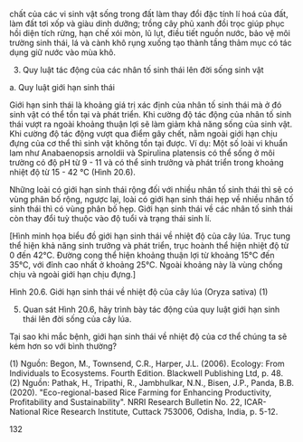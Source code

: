 chất của các vi sinh vật sống trong đất làm thay đổi đặc tính lí hoá của đất, làm đất tơi xốp và giàu dinh dưỡng; trồng cây phủ xanh đồi trọc giúp phục hồi diện tích rừng, hạn chế xói mòn, lũ lụt, điều tiết nguồn nước, bảo vệ môi trường sinh thái, lá và cành khô rụng xuống tạo thành tầng thảm mục có tác dụng giữ nước vào mùa khô.

3. Quy luật tác động của các nhân tố sinh thái lên đời sống sinh vật

a. Quy luật giới hạn sinh thái

Giới hạn sinh thái là khoảng giá trị xác định của nhân tố sinh thái mà ở đó sinh vật có thể tồn tại và phát triển. Khi cường độ tác động của nhân tố sinh thái vượt ra ngoài khoảng thuận lợi sẽ làm giảm khả năng sống của sinh vật. Khi cường độ tác động vượt qua điểm gây chết, nằm ngoài giới hạn chịu đựng của cơ thể thì sinh vật không tồn tại được. Ví dụ: Một số loài vi khuẩn lam như Anabaenopsis arnoldii và Spirulina platensis có thể sống ở môi trường có độ pH từ 9 - 11 và có thể sinh trưởng và phát triển trong khoảng nhiệt độ từ 15 - 42 °C (Hình 20.6).

Những loài có giới hạn sinh thái rộng đối với nhiều nhân tố sinh thái thì sẽ có vùng phân bố rộng, ngược lại, loài có giới hạn sinh thái hẹp về nhiều nhân tố sinh thái thì có vùng phân bố hẹp. Giới hạn sinh thái về các nhân tố sinh thái còn thay đổi tuỳ thuộc vào độ tuổi và trạng thái sinh lí.

[Hình minh họa biểu đồ giới hạn sinh thái về nhiệt độ của cây lúa. Trục tung thể hiện khả năng sinh trưởng và phát triển, trục hoành thể hiện nhiệt độ từ 0 đến 42°C. Đường cong thể hiện khoảng thuận lợi từ khoảng 15°C đến 35°C, với đỉnh cao nhất ở khoảng 25°C. Ngoài khoảng này là vùng chống chịu và ngoài giới hạn chịu đựng.]

Hình 20.6. Giới hạn sinh thái về nhiệt độ của cây lúa (Oryza sativa) (1)

5. Quan sát Hình 20.6, hãy trình bày tác động của quy luật giới hạn sinh thái lên đời sống của cây lúa.

Tại sao khi mắc bệnh, giới hạn sinh thái về nhiệt độ của cơ thể chúng ta sẽ kém hơn so với bình thường?

(1) Nguồn: Begon, M., Townsend, C.R., Harper, J.L. (2006). Ecology: From Individuals to Ecosystems. Fourth Edition. Blackwell Publishing Ltd, p. 48.
(2) Nguồn: Pathak, H., Tripathi, R., Jambhulkar, N.N., Bisen, J.P., Panda, B.B. (2020). "Eco-regional-based Rice Farming for Enhancing Productivity, Profitability and Sustainability". NRRI Research Bulletin No. 22, ICAR-National Rice Research Institute, Cuttack 753006, Odisha, India, p. 5-12.

132